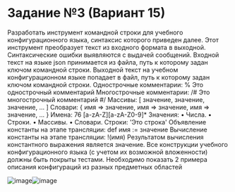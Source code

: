 # Задание №3 (Вариант 15)

Разработать инструмент командной строки для учебного конфигурационного
языка, синтаксис которого приведен далее. Этот инструмент преобразует текст из
входного формата в выходной. Синтаксические ошибки выявляются с выдачей
сообщений.
Входной текст на языке json принимается из файла, путь к которому задан
ключом командной строки. Выходной текст на учебном конфигурационном
языке попадает в файл, путь к которому задан ключом командной строки.
Однострочные комментарии:
% Это однострочный комментарий
Многострочные комментарии:
/#
Это многострочный
комментарий
#/
Массивы:
[ значение, значение, значение, ... ]
Словари:
{
 имя => значение,
 имя => значение,
 имя => значение,
 ...
}
Имена:
76
[a-zA-Z][a-zA-Z0-9]*
Значения:
• Числа.
• Строки.
• Массивы.
• Словари.
Строки:
'Это строка'
Объявление константы на этапе трансляции:
def имя := значение
Вычисление константы на этапе трансляции:
!(имя)
Результатом вычисления константного выражения является значение.
Все конструкции учебного конфигурационного языка (с учетом их
возможной вложенности) должны быть покрыты тестами. Необходимо показать 2
примера описания конфигураций из разных предметных областей


![image](https://github.com/user-attachments/assets/cf6b48a9-fb32-4ec7-8aad-40270706abc9)![image](https://github.com/user-attachments/assets/16292736-fc09-428c-855f-3fdb623dfe78)

